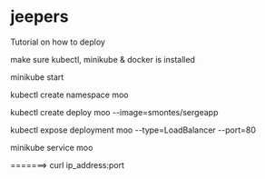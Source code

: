 # jeepers
Tutorial on how to deploy

make sure kubectl, minikube & docker is installed

minikube start

kubectl create namespace moo

kubectl create deploy moo --image=smontes/sergeapp

kubectl expose deployment moo --type=LoadBalancer --port=80

minikube service moo

=======> curl ip_address:port
